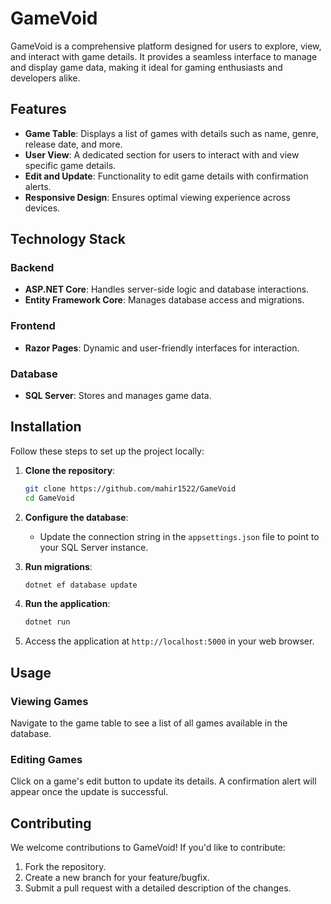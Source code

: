 
# GameVoid

GameVoid is a comprehensive platform designed for users to explore, view, and interact with game details. It provides a seamless interface to manage and display game data, making it ideal for gaming enthusiasts and developers alike.

## Features

- **Game Table**: Displays a list of games with details such as name, genre, release date, and more.
- **User View**: A dedicated section for users to interact with and view specific game details.
- **Edit and Update**: Functionality to edit game details with confirmation alerts.
- **Responsive Design**: Ensures optimal viewing experience across devices.

## Technology Stack

### Backend
- **ASP.NET Core**: Handles server-side logic and database interactions.
- **Entity Framework Core**: Manages database access and migrations.

### Frontend
- **Razor Pages**: Dynamic and user-friendly interfaces for interaction.

### Database
- **SQL Server**: Stores and manages game data.

## Installation

Follow these steps to set up the project locally:

1. **Clone the repository**:
   ```bash
   git clone https://github.com/mahir1522/GameVoid
   cd GameVoid
   ```

2. **Configure the database**:
   - Update the connection string in the `appsettings.json` file to point to your SQL Server instance.

3. **Run migrations**:
   ```bash
   dotnet ef database update
   ```

4. **Run the application**:
   ```bash
   dotnet run
   ```

5. Access the application at `http://localhost:5000` in your web browser.

## Usage

### Viewing Games
Navigate to the game table to see a list of all games available in the database.

### Editing Games
Click on a game's edit button to update its details. A confirmation alert will appear once the update is successful.

## Contributing

We welcome contributions to GameVoid! If you'd like to contribute:
1. Fork the repository.
2. Create a new branch for your feature/bugfix.
3. Submit a pull request with a detailed description of the changes.
